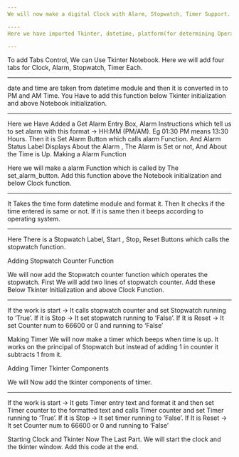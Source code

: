```yaml
---
We will now make a digital Clock with Alarm, Stopwatch, Timer Support. It uses Python 3. It also gives a beep when the time is up in Alarm and Timer. This Beep is generated by ‘winsound.Beep()’ in windows and ‘Beep’ CLI in Unix. Here is Its’s Demo.

----
Here we have imported Tkinter, datetime, platform(for determining Operating System for Beep), winsound(Windows only), os(Unix Only).

---
```

To add Tabs Control, We can Use Tkinter Notebook. Here we will add four tabs for Clock, Alarm, Stopwatch, Timer Each.

---
date and time are taken from datetime module and then it is converted in to PM and AM Time. You Have to add this function below Tkinter initialization and above Notebook initialization.

---
Here we Have Added a Get Alarm Entry Box, Alarm Instructions which tell us to set alarm with this format → HH:MM (PM/AM). Eg 01:30 PM means 13:30 Hours. Then it is Set Alarm Button which calls alarm Function. And Alarm Status Label Displays About the Alarm , The Alarm is Set or not, And About the Time is Up.
Making a Alarm Function

Here we will make a alarm Function which is called by The set_alarm_button. Add this function above the Notebook initialization and below Clock function.

---
It Takes the time form datetime module and format it. Then It checks if the time entered is same or not. If it is same then it beeps according to operating system.

---
Here There is a Stopwatch Label, Start , Stop, Reset Buttons which calls the stopwatch function.

Adding Stopwatch Counter Function

We will now add the Stopwatch counter function which operates the stopwatch. First We will add two lines of stopwatch counter. Add these Below Tkinter Initialization and above Clock Function.

---
If the work is start → It calls stopwatch counter and set Stopwatch running to ‘True’. If it is Stop → It set stopwatch running to ‘False’. If It is Reset → It set Counter num to 66600 or 0 and running to ‘False’

Making Timer
We will now make a timer which beeps when time is up. It works on the principal of Stopwatch but instead of adding 1 in counter it subtracts 1 from it.

Adding Timer Tkinter Components

We will Now add the tkinter components of timer.

---
If the work is start → It gets Timer entry text and format it and then set Timer counter to the formatted text and calls Timer counter and set Timer running to ‘True’. If it is Stop → It set timer running to ‘False’. If It is Reset → It set Counter num to 66600 or 0 and running to ‘False’

Starting Clock and Tkinter
Now The Last Part. We will start the clock and the tkinter window. Add this code at the end.

